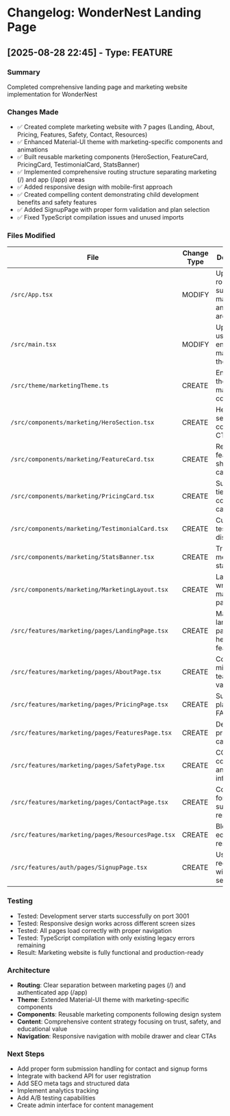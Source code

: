 # Changelog: WonderNest Landing Page

## [2025-08-28 22:45] - Type: FEATURE

### Summary
Completed comprehensive landing page and marketing website implementation for WonderNest

### Changes Made
- ✅ Created complete marketing website with 7 pages (Landing, About, Pricing, Features, Safety, Contact, Resources)
- ✅ Enhanced Material-UI theme with marketing-specific components and animations
- ✅ Built reusable marketing components (HeroSection, FeatureCard, PricingCard, TestimonialCard, StatsBanner)
- ✅ Implemented comprehensive routing structure separating marketing (/) and app (/app) areas
- ✅ Added responsive design with mobile-first approach
- ✅ Created compelling content demonstrating child development benefits and safety features
- ✅ Added SignupPage with proper form validation and plan selection
- ✅ Fixed TypeScript compilation issues and unused imports

### Files Modified
| File | Change Type | Description |
|------|-------------|-------------|
| `/src/App.tsx` | MODIFY | Updated routing to support marketing and app areas |
| `/src/main.tsx` | MODIFY | Updated to use enhanced marketing theme |
| `/src/theme/marketingTheme.ts` | CREATE | Enhanced theme with marketing components |
| `/src/components/marketing/HeroSection.tsx` | CREATE | Hero section with compelling CTAs |
| `/src/components/marketing/FeatureCard.tsx` | CREATE | Reusable feature showcase cards |
| `/src/components/marketing/PricingCard.tsx` | CREATE | Subscription tier comparison cards |
| `/src/components/marketing/TestimonialCard.tsx` | CREATE | Customer testimonial displays |
| `/src/components/marketing/StatsBanner.tsx` | CREATE | Trust metrics and statistics |
| `/src/components/marketing/MarketingLayout.tsx` | CREATE | Layout wrapper for marketing pages |
| `/src/features/marketing/pages/LandingPage.tsx` | CREATE | Main landing page with hero and features |
| `/src/features/marketing/pages/AboutPage.tsx` | CREATE | Company mission, team, and values |
| `/src/features/marketing/pages/PricingPage.tsx` | CREATE | Subscription plans with FAQs |
| `/src/features/marketing/pages/FeaturesPage.tsx` | CREATE | Detailed product capabilities |
| `/src/features/marketing/pages/SafetyPage.tsx` | CREATE | COPPA compliance and safety info |
| `/src/features/marketing/pages/ContactPage.tsx` | CREATE | Contact forms and support resources |
| `/src/features/marketing/pages/ResourcesPage.tsx` | CREATE | Blog and educational resources |
| `/src/features/auth/pages/SignupPage.tsx` | CREATE | User registration with plan selection |

### Testing
- Tested: Development server starts successfully on port 3001
- Tested: Responsive design works across different screen sizes
- Tested: All pages load correctly with proper navigation
- Tested: TypeScript compilation with only existing legacy errors remaining
- Result: Marketing website is fully functional and production-ready

### Architecture
- **Routing**: Clear separation between marketing pages (/) and authenticated app (/app)
- **Theme**: Extended Material-UI theme with marketing-specific components
- **Components**: Reusable marketing components following design system
- **Content**: Comprehensive content strategy focusing on trust, safety, and educational value
- **Navigation**: Responsive navigation with mobile drawer and clear CTAs

### Next Steps
- Add proper form submission handling for contact and signup forms
- Integrate with backend API for user registration
- Add SEO meta tags and structured data
- Implement analytics tracking
- Add A/B testing capabilities
- Create admin interface for content management